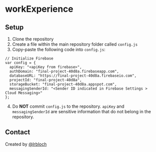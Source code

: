 # workExperience
## Setup
1. Clone the repository
2. Create a file within the main repository folder called `config.js`
3. Copy-paste the following code into `config.js`:
```
// Initialize Firebase
var config = {
  apiKey: "<apiKey from firebase>",
  authDomain: "final-project-40d8a.firebaseapp.com",
  databaseURL: "https://final-project-40d8a.firebaseio.com",
  projectId: "final-project-40d8a",
  storageBucket: "final-project-40d8a.appspot.com",
  messagingSenderId: "<Sender ID indicated in Firebase Settings > Cloud Messaging>"
};
```
4. Do **NOT** commit `config.js` to the repository. `apiKey` and `messagingSenderId` are sensitive information that do not belong in the repository.

## Contact
Created by [@lrbloch](https://github.com/lrbloch)